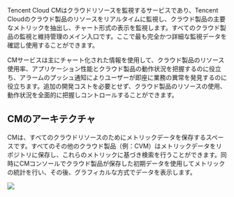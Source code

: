 Tencent Cloud CMはクラウドリソースを監視するサービスであり、Tencent Cloudのクラウド製品のリソースをリアルタイムに監視し、クラウド製品の主要なメトリックを抽出し、チャート形式の表示を監視します。すべてのクラウド製品の監視と維持管理のメイン入口です。ここで最も完全かつ詳細な監視データを確認し使用することができます。

CMサービスは主にチャート化された情報を使用して、クラウド製品のリソース使用率、アプリケーション性能とクラウド製品の動作状況を把握するのに役立ち、アラームのプッシュ通知によりユーザーが即座に業務の異常を発見するのに役立ちます。追加の開発コストを必要とせず、クラウド製品のリソースの使用、動作状況を全面的に把握しコントロールすることができます。

## CMのアーキテクチャ

CMは、すべてのクラウドリソースのためにメトリックデータを保存するスペースです。すべてのその他のクラウド製品（例：CVM）はメトリックデータをリポジトリに保存し、これらのメトリックに基づき検索を行うことができます。同時にCMコンソールでクラウド製品が保存した初期データを使用してメトリックの統計を行い、その後、グラフィカルな方式でデータを表示します。

![](http://mc.qcloudimg.com/static/img/e17600ac6f357ce818470a179fde9aca/image.png)
